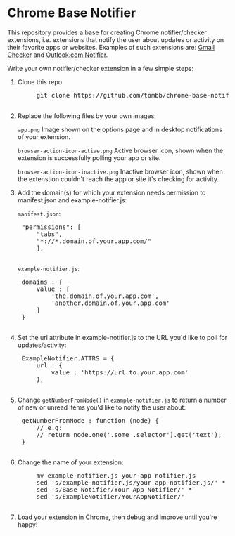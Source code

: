 Chrome Base Notifier
====================

This repository provides a base for creating Chrome notifier/checker
extensions, i.e. extensions that notify the user about updates or activity
on their favorite apps or websites. Examples of such extensions are: 
[Gmail Checker](https://chrome.google.com/webstore/detail/google-mail-checker/mihcahmgecmbnbcchbopgniflfhgnkff)
and [Outlook.com Notifier](https://chrome.google.com/webstore/detail/outlookcom-notifier/mkmomflkhdooajekmffpilpoenndjppk).

Write your own notifier/checker extension in a few simple steps:

1. Clone this repo

	<pre>
		git clone https://github.com/tombb/chrome-base-notifier.git
	</pre>

2. Replace the following files by your own images:

   `app.png`
   Image shown on the options page and in desktop notifications of your
   extension.

   `browser-action-icon-active.png`
   Active browser icon, shown when the extension is successfully polling your
   app or site.
   
   `browser-action-icon-inactive.png`
    Inactive browser icon, shown when the extenstion couldn't reach the app 
    or site it's checking for activity.

3. Add the domain(s) for which your extension needs permission to manifest.json 
   and example-notifier.js:

   `manifest.json`:

	<pre>
	"permissions": [
		"tabs",
		"*://*.domain.of.your.app.com/"
		],
		</pre>

   `example-notifier.js`:

	<pre>
	domains : {
		value : [
			'the.domain.of.your.app.com',
			'another.domain.of.your.app.com'
		]
	}
	</pre>

4. Set the url attribute in example-notifier.js to the URL you'd like to poll
   for updates/activity:
   
	<pre>
	ExampleNotifier.ATTRS = {
		url : {
			value : 'https://url.to.your.app.com'
		},
	</pre>

5. Change `getNumberFromNode()` in `example-notifier.js` to return a number of new
   or unread items you'd like to notify the user about:

	<pre>
	getNumberFromNode : function (node) {
		// e.g:
		// return node.one('.some .selector').get('text');
	}
	</pre>

6. Change the name of your extension:

	<pre>
		mv example-notifier.js your-app-notifier.js
		sed 's/example-notifier.js/your-app-notifier.js/' *
		sed 's/Base Notifier/Your App Notifier/' *
		sed 's/ExampleNotifier/YourAppNotifier/'
	</pre>

7. Load your extension in Chrome, then debug and improve until you're happy!